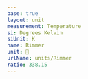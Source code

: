 ```yaml
---
base: true
layout: unit
measurement: Temperature
si: Degrees Kelvin
siUnit: K
name: Rimmer
unit: 🥣
urlName: units/Rimmer
ratio: 338.15
---
```

